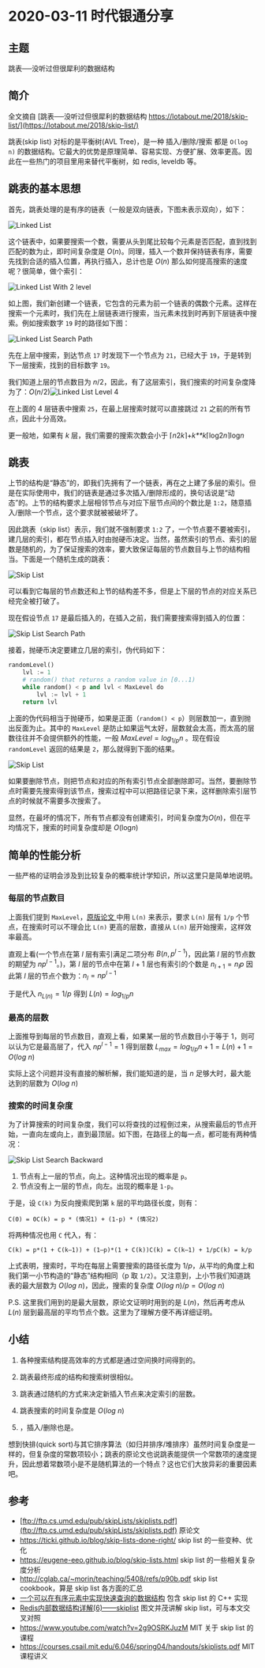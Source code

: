 # 2020-03-11 时代银通分享

## 主题

跳表──没听过但很犀利的数据结构

## 简介

全文摘自 [跳表──没听过但很犀利的数据结构 https://lotabout.me/2018/skip-list/](https://lotabout.me/2018/skip-list/)

跳表(skip list) 对标的是平衡树(AVL Tree)，是一种 插入/删除/搜索 都是 `O(log n)` 的数据结构。它最大的优势是原理简单、容易实现、方便扩展、效率更高。因此在一些热门的项目里用来替代平衡树，如 redis, leveldb 等。



## 跳表的基本思想

首先，跳表处理的是有序的链表（一般是双向链表，下图未表示双向），如下：

![Linked List](https://lotabout.me/2018/skip-list/linked-list.svg)

这个链表中，如果要搜索一个数，需要从头到尾比较每个元素是否匹配，直到找到匹配的数为止，即时间复杂度是 *O*(*n*)。同理，插入一个数并保持链表有序，需要先找到合适的插入位置，再执行插入，总计也是 *O*(*n*) 那么如何提高搜索的速度呢？很简单，做个索引：

![Linked List With 2 level](https://lotabout.me/2018/skip-list/linked-list-2.svg)

如上图，我们新创建一个链表，它包含的元素为前一个链表的偶数个元素。这样在搜索一个元素时，我们先在上层链表进行搜索，当元素未找到时再到下层链表中搜索。例如搜索数字 `19` 时的路径如下图：

![Linked List Search Path](https://lotabout.me/2018/skip-list/linked-list-search-path.svg)

先在上层中搜索，到达节点 `17` 时发现下一个节点为 `21`，已经大于 `19`，于是转到下一层搜索，找到的目标数字 `19`。

我们知道上层的节点数目为 *n*/2，因此，有了这层索引，我们搜索的时间复杂度降为了：*O*(*n*/2)![Linked List Level 4](https://lotabout.me/2018/skip-list/linked-list-4.svg)

在上面的 4 层链表中搜索 `25`，在最上层搜索时就可以直接跳过 `21` 之前的所有节点，因此十分高效。

更一般地，如果有 *k* 层，我们需要的搜索次数会小于 ⌈*n*2*k*⌉+*k**k*⌈log2*n*⌉log*n*

## 跳表

上节的结构是“静态”的，即我们先拥有了一个链表，再在之上建了多层的索引。但是在实际使用中，我们的链表是通过多次插入/删除形成的，换句话说是“动态”的。上节的结构要求上层相邻节点与对应下层节点间的个数比是 `1:2`，随意插入/删除一个节点，这个要求就被被破坏了。

因此跳表（skip list）表示，我们就不强制要求 `1:2` 了，一个节点要不要被索引，建几层的索引，都在节点插入时由抛硬币决定。当然，虽然索引的节点、索引的层数是随机的，为了保证搜索的效率，要大致保证每层的节点数目与上节的结构相当。下面是一个随机生成的跳表：

![Skip List](https://lotabout.me/2018/skip-list/skip-list.svg)

可以看到它每层的节点数还和上节的结构差不多，但是上下层的节点的对应关系已经完全被打破了。

现在假设节点 `17` 是最后插入的，在插入之前，我们需要搜索得到插入的位置：

![Skip List Search Path](https://lotabout.me/2018/skip-list/skip-list-insert-17.svg)

接着，抛硬币决定要建立几层的索引，伪代码如下：

```python
randomLevel()    
	lvl := 1
    # random() that returns a random value in [0...1)    
    while random() < p and lvl < MaxLevel do        
        lvl := lvl + 1    
    return lvl
```

上面的伪代码相当于抛硬币，如果是正面（`random() < p`）则层数加一，直到抛出反面为止。其中的 `MaxLevel` 是防止如果运气太好，层数就会太高，而太高的层数往往并不会提供额外的性能，一般 $MaxLevel=log_{1/p}n$ 。现在假设 `randomLevel` 返回的结果是 `2`，那么就得到下面的结果。

![Skip List](https://lotabout.me/2018/skip-list/skip-list.svg)

如果要删除节点，则把节点和对应的所有索引节点全部删除即可。当然，要删除节点时需要先搜索得到该节点，搜索过程中可以把路径记录下来，这样删除索引层节点的时候就不需要多次搜索了。

显然，在最坏的情况下，所有节点都没有创建索引，时间复杂度为*O*(*n*)，但在平均情况下，搜索的时间复杂度却是 *O*(log*n*)

## 简单的性能分析

一些严格的证明会涉及到比较复杂的概率统计学知识，所以这里只是简单地说明。

### 每层的节点数目

上面我们提到 `MaxLevel`，[原版论文 ](ftp://ftp.cs.umd.edu/pub/skipLists/skiplists.pdf) 中用 `L(n)` 来表示，要求 `L(n)` 层有 `1/p` 个节点，在搜索时可以不理会比 `L(n)` 更高的层数，直接从 `L(n)` 层开始搜索，这样效率最高。

直观上看(一个节点在第 $l$ 层有索引满足二项分布 $B(n,p^{l−1})$，因此第 $l$ 层的节点数的期望为 $np^{l−1}$。)，第 $l$  层的节点中在第 $l+1$ 层也有索引的个数是 $n_{l+1}=n_lp$ 因此第 *l* 层的节点个数为：$n_l=np^{l−1}$ 

于是代入 $n_{L(n)}=1/p$ 得到 $L(n)=log_{1/p}n$

### 最高的层数

上面推导到每层的节点数目，直观上看，如果某一层的节点数目小于等于 1，则可以认为它是最高层了，代入 $np^{l−1}=1$ 得到层数 $L_{max}=log_{1/p}n+1=L(n)+1=O(log\ n)$

实际上这个问题并没有直接的解析解，我们能知道的是，当 $n$ 足够大时，最大能达到的层数为 $O(log\ n)$

### 搜索的时间复杂度

为了计算搜索的时间复杂度，我们可以将查找的过程倒过来，从搜索最后的节点开始，一直向左或向上，直到最顶层。如下图，在路径上的每一点，都可能有两种情况：

![Skip List Search Backward](https://lotabout.me/2018/skip-list/skip-list-back-search.svg)

1. 节点有上一层的节点，向上。这种情况出现的概率是 `p`。
2. 节点没有上一层的节点，向左。出现的概率是 `1-p`。

于是，设 `C(k)` 为反向搜索爬到第 `k` 层的平均路径长度，则有：

```
C(0) = 0C(k) = p * (情况1) + (1-p) * (情况2)
```

将两种情况也用 `C` 代入，有：

```
C(k) = p*(1 + C(k–1)) + (1–p)*(1 + C(k))C(k) = C(k–1) + 1/pC(k) = k/p
```

上式表明，搜索时，平均在每层上需要搜索的路径长度为 1/*p*，从平均的角度上和我们第一小节构造的“静态”结构相同（p 取 `1/2`）。又注意到，上小节我们知道跳表的最大层数为 $O(log\ n)$，因此，搜索的复杂度 $O(log\ n)/p=O(log\ n)$

P.S. 这里我们用到的是最大层数，原论文证明时用到的是 $L(n)$，然后再考虑从 $L(n)$ 层到最高层的平均节点个数。这里为了理解方便不再详细证明。

## 小结

1. 各种搜索结构提高效率的方式都是通过空间换时间得到的。
2. 跳表最终形成的结构和搜索树很相似。
3. 跳表通过随机的方式来决定新插入节点来决定索引的层数。
4. 跳表搜索的时间复杂度是 $O(log\ n)$

1. ，插入/删除也是。

想到快排(quick sort)与其它排序算法（如归并排序/堆排序）虽然时间复杂度是一样的，但复杂度的常数项较小；跳表的原论文也说跳表能提供一个常数项的速度提升，因此想着常数项小是不是随机算法的一个特点？这也它们大放异彩的重要因素吧。

## 参考

- [ftp://ftp.cs.umd.edu/pub/skipLists/skiplists.pdf](ftp://ftp.cs.umd.edu/pub/skipLists/skiplists.pdf) 原论文
- https://ticki.github.io/blog/skip-lists-done-right/ skip list 的一些变种、优化
- https://eugene-eeo.github.io/blog/skip-lists.html skip list 的一些相关复杂度分析
- http://cglab.ca/~morin/teaching/5408/refs/p90b.pdf skip list cookbook，算是 skip list 各方面的汇总
- [一个可以在有序元素中实现快速查询的数据结构](https://juejin.im/entry/59b0eed46fb9a0249471f357) 包含 skip list 的 C++ 实现
- [Redis内部数据结构详解(6)——skiplist](http://zhangtielei.com/posts/blog-redis-skiplist.html) 图文并茂讲解 skip list，可与本文交叉对照
- https://www.youtube.com/watch?v=2g9OSRKJuzM MIT 关于 skip list 的课程
- https://courses.csail.mit.edu/6.046/spring04/handouts/skiplists.pdf MIT 课程讲义

